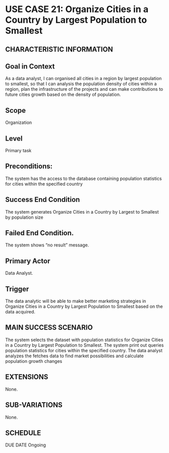 # USE CASE 21: Organize Cities in a Country by Largest Population to Smallest
## CHARACTERISTIC INFORMATION
## Goal in Context
As a data analyst, I can organised all cities in a region by largest population to smallest, so that I can analysis the population density of cities within a region, plan the infrastructure of the projects and can make contributions to future cities growth based on the density of population.
## Scope
Organization
## Level
Primary task
## Preconditions:
The system has the access to the database containing population statistics for cities within the specified country
## Success End Condition
The system generates Organize Cities in a Country by Largest to Smallest by population size
## Failed End Condition.
The system shows “no result” message.
## Primary Actor
Data Analyst.
## Trigger
The data analytic will be able to make better marketing strategies in Organize Cities in a Country by Largest Population to Smallest based on the data acquired.
## MAIN SUCCESS SCENARIO
The system selects the dataset with population statistics for Organize Cities in a Country by Largest Population to Smallest.
The system print out queries population statistics for cities within the specified country.
The data analyst analyzes the fetches data to find market possibilities and calculate population growth changes
## EXTENSIONS
None.
## SUB-VARIATIONS
None.
## SCHEDULE
DUE DATE
Ongoing